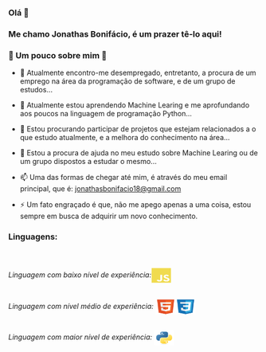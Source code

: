 ### Olá 👋
### Me chamo Jonathas Bonifácio, é um prazer tê-lo aqui!

### 💬 Um pouco sobre mim 💬

- 🔭 Atualmente encontro-me desempregado, entretanto, a procura de um emprego na área da programação de software, e de um grupo de estudos...

- 🌱 Atualmente estou aprendendo Machine Learing e me aprofundando aos poucos na linguagem de programação Python...

- 👯 Estou procurando participar de projetos que estejam relacionados a o que estudo atualmente, e a melhora do conhecimento na área...

- 🤔 Estou a procura de ajuda no meu estudo sobre Machine Learing ou de um grupo dispostos a estudar o mesmo...

- 📫 Uma das formas de chegar até mim, é através do meu email principal, que é: jonathasbonifacio18@gmail.com

- ⚡ Um fato engraçado é que, não me apego apenas a uma coisa, estou sempre em busca de adquirir um novo conhecimento.

### Linguagens:

<div><style="display: inline_block"><br>
  <h6>Linguagem com baixo nível de experiência:<img align="center" alt="mrNS1S-Js" height="30" width="40" src="https://raw.githubusercontent.com/devicons/devicon/master/icons/javascript/javascript-plain.svg"><h6/>
  <h6>Linguagem com nível médio de experiência: 
    <img align="center" alt="mrNS1S-HTML5" height="30" width="40" src="https://raw.githubusercontent.com/devicons/devicon/master/icons/html5/html5-original.svg"><img align="center"mrNS1S-CSS3" height="30" width="40" src="https://raw.githubusercontent.com/devicons/devicon/master/icons/css3/css3-original.svg">
 <h6>Linguagem com maior nível de experiência:
   <img align="center" alt="mrNS1S-Python" height="30" width="40" src="https://raw.githubusercontent.com/devicons/devicon/master/icons/python/python-original.svg"><h6/>
   </div>
